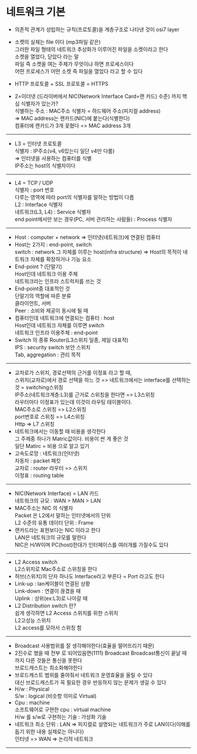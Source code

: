 # 네트워크 기본

- 의존적 관계가 성립하는 규칙(프로토콜)을 계층구조로 나타낸 것이 osi7 layer
- 소켓의 실체는 file 이다 (mp3파일 같은)  
그러한 파일 형태의 네트워크 추상화가 이루어진 파일을 소켓이라고 한다  
소켓을 열었다, 닫았다 라는 말  
파일 즉 소켓을 여는 주체가 무엇이냐 하면 프로세스이다  
어떤 프로세스가 어떤 소켓 즉 파일을 열었다 라고 할 수 있다
- HTTP 프로토콜 + SSL 프로토콜 = HTTPS

  

- 2=이더넷 (드라이버에서 NIC(Network Interface Card=랜 카드) 수준) 까지 핵심 식별자가 있는가?  
식별하는 주소 : MAC주소 식별자 = 하드웨어 주소(피지컬 address)  
⇒ MAC address는 랜카드(NIC)에 붙는다(식별한다)  
컴퓨터에 랜카드가 3개 꽂혔다 => MAC address 3개

---

- L3 = 인터넷 프로토콜  
식별자 : IP주소(v4, v6있는디 일단 v4만 다룸)  
⇒ 인터넷을 사용하는 컴퓨터를 식별  
IP주소는 host의 식별자이다

---

- L4 = TCP / UDP  
식별자 : port 번호  
다루는 영역에 따라 port의 식별자를 말하는 방법이 다름  
L2 : Interface 식별자  
네트워크(L3, L4) : Service 식별자  
end point에서만 보는 경우(PC, 서버 관리하는 사람들) : Process 식별자

---

- Host : computer + network => 인터넷(네트워크)에 연결된 컴퓨터
- Host는 2가지 : end-point, switch  
switch : network 그 자체를 이루는 host(infra structure) => Host의 목적이 네트워크 자체를 확장하거나 기능 요소
- End-point ? (단말기)  
Host인데 네트워크 이용 주체  
네트워크라는 인프라 스트럭처를 쓰는 것
- End-point중 대표적인 것  
단말기의 역할에 따른 분류  
클라이언트, 서버  
Peer : 소비와 제공이 동시에 될 때
- 컴퓨터인데 네트워크에 연결되는 컴퓨터 : host  
Host인데 네트워크 자체를 이루면 switch  
네트워크 인프라 이용주체 : end-point
- Switch 의 종류
Router(L3스위치 일종, 제일 대표적)  
IPS : security switch 보안 스위치  
Tab, aggregation : 관리 목적

---

- 교차로가 스위치, 경로선택의 근거를 이정표 라고 할 때,  
스위치(교차로)에서 경로 선택을 하느 것 => 네트워크에서는 interface를 선택하는 것 = switching스위칭  
IP주소(네트워크계층:L3)를 근거로 스위칭을 한다면 => L3스위칭  
라우터마다 이정표가 있는데 이것이 라우팅 테이블이다.  
MAC주소로 스위칭 => L2스위칭  
port번호로 스위칭 => L4스위칭  
Http => L7 스위칭
- 네트워크에서는 이동할 때 비용을 생각한다  
그 주제중 하나가 Matric값이다. 비용이 싼 게 좋은 것  
일단 Matirc = 비용 으로 알고 있기
- 고속도로망 : 네트워크(인터넷)  
자동차 : packet 패킷  
교차로 : router 라우터 => 스위치  
이정표 : routing table

---

- NIC(Network Interface) = LAN 카드  
네트워크의 규모 : WAN > MAN > LAN
- MAC주소는 NIC 의 식별자  
Packet 은 L2에서 말하는 인터넷에서의 단위  
L2 수준의 유통 데이터 단위 : Frame
- 랜카드라는 표현보다는 NIC 이라고 한다  
LAN은 네트워크의 규모를 말한다  
NIC은 H/W이며 PC(host)한대가 인터페이스를 여러개를 가질수도 있다

---

- L2 Access switch  
L2스위치로 Mac주소로 스위칭을 한다
- 허브(스위치)의 단자 하나도 Interface라고 부른다 = Port 라고도 한다
- Link-up : lan케이블이 연결된 상황  
Link-down : 연결이 끊겼을 때  
Uplink : 상위(ex:L3)로 나아갈 때
- L2 Distribution switch 란?  
쉽게 생각하면 L2 Access 스위치를 위한 스위치  
L2고성능 스위치  
L2 access를 모아서 스위칭 함

---

- Broadcast 사용범위를 잘 생각해야한다(효율을 떨어뜨리기 때문)
- 2진수로 했을 때 전부 로 되어있음면(1111) Broadcast
Broadcast통신이 끝날 때까지 다른 것들은 통신을 못한다  
브로드캐스트는 최소화해야한다
- 브로드캐스트 범위를 줄여줘서 네트워크 운영효율을 올릴 수 있다  
대신 브로드캐스트가 꼭 필요한 경우 반응하지 않는 문제가 생길 수 있다
- H/w : Physical  
S/w : logical (비슷항 의미로 Virtual)
- Cpu : machine  
소프트웨어로 구현한 cpu : virtual machine  
H/w 를 s/w로 구현하는 기술 : 가상화 기술
- 네트워크 최소 단위 : LAN => 피지컬로 설명되는 네트워크가 주로 LAN이다(이해를 돕기 위한 내용 실제로는 아니다)  
인터넷 => WAN => 논리적 네트워크

---

